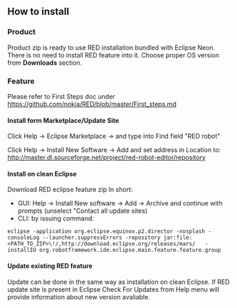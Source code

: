 ## How to install
### Product
Product zip is ready to use RED installation bundled with Eclipse Neon. There is no need to install RED feature into it. Choose proper OS version from **Downloads** section.

### Feature
Please refer to First Steps doc under https://github.com/nokia/RED/blob/master/First_steps.md

#### Install form Marketplace/Update Site
Click Help -> Eclipse Marketplace -> and type into Find field "RED robot"

Click Help -> Install New Software -> Add and set address in Location to:
http://master.dl.sourceforge.net/project/red-robot-editor/repository



#### Install on clean Eclipse 
Download RED eclipse feature zip
In short:
- GUI: Help -> Install New software -> Add -> Archive and continue with prompts (unselect "Contact all update sites) 
- CLI: by issuing command: 

```eclipse -application org.eclipse.equinox.p2.director -nosplash -consoleLog --launcher.suppressErrors -repository jar:file:<PATH_TO_ZIP>\!/,http://download.eclipse.org/releases/mars/   -installIU org.robotframework.ide.eclipse.main.feature.feature.group ```

#### Update existing RED feature
Update can be done in the same way as installation on clean Eclipse.
If RED update site is present in Eclipse Check For Updates from Help menu will provide information about new version avaliable.


